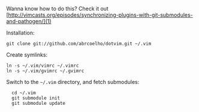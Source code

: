 Wanna know how to do this? Check it out [http://vimcasts.org/episodes/synchronizing-plugins-with-git-submodules-and-pathogen/](1)

Installation:

    git clone git://github.com/abrcoelho/dotvim.git ~/.vim

Create symlinks:

    ln -s ~/.vim/vimrc ~/.vimrc
    ln -s ~/.vim/gvimrc ~/.gvimrc

Switch to the `~/.vim` directory, and fetch submodules:

      cd ~/.vim
      git submodule init
      git submodule update

[1]: http://vimcasts.org/episodes/synchronizing-plugins-with-git-submodules-and-pathogen/

